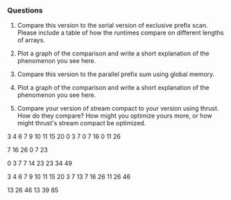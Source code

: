 ### Questions 
1) Compare this version to the serial version of exclusive prefix scan. Please
  include a table of how the runtimes compare on different lengths of arrays.
  
2) Plot a graph of the comparison and write a short explanation of the phenomenon you
  see here.
  
3) Compare this version to the parallel prefix sum using global memory.

4) Plot a graph of the comparison and write a short explanation of the phenomenon
  you see here.
  
5) Compare your version of stream compact to your version using thrust.  How do
  they compare?  How might you optimize yours more, or how might thrust's stream
  compact be optimized.
  
  3 4 6    7 9 10    11 15 20
  0 3 7    0 7 16    0  11 26
  
  7 16 26
  0 7  23
  
  0 3 7    7 14 23   23 34 49
  
  3 4 6    7 9 10    11 15 20
  3 7 13   7 16 26   11 26 46
  
  13 26 46
  13 39 85
  
  
